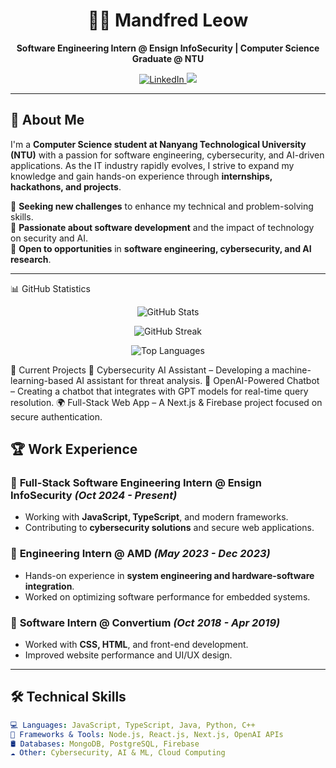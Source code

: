 <h1 align="center">👨‍💻 Mandfred Leow</h1>
<p align="center">
  <b>Software Engineering Intern @ Ensign InfoSecurity | Computer Science Graduate @ NTU</b>
</p>

<p align="center">
  <a href="https://www.linkedin.com/in/mandfredleow/?originalSubdomain=sg">
    <img src="https://img.shields.io/badge/LinkedIn-Profile-blue?logo=linkedin&logoColor=white" alt="LinkedIn">
  </a>
  <img src="https://img.shields.io/badge/Location-Singapore-red">
</p>

---

## 🚀 About Me  
I'm a **Computer Science student at Nanyang Technological University (NTU)** with a passion for software engineering, cybersecurity, and AI-driven applications. As the IT industry rapidly evolves, I strive to expand my knowledge and gain hands-on experience through **internships, hackathons, and projects**.

🔹 **Seeking new challenges** to enhance my technical and problem-solving skills.  
🔹 **Passionate about software development** and the impact of technology on security and AI.  
🔹 **Open to opportunities** in **software engineering, cybersecurity, and AI research**.

---

📊 GitHub Statistics
<p align="center"> <img src="https://github-readme-stats.vercel.app/api?username=MandfredLeow&show_icons=true&theme=radical" alt="GitHub Stats"> </p> <p align="center"> <img src="https://github-readme-streak-stats.herokuapp.com/?user=MandfredLeow&theme=radical" alt="GitHub Streak"> </p> <p align="center"> <img src="https://github-readme-stats.vercel.app/api/top-langs/?username=MandfredLeow&layout=compact&theme=radical" alt="Top Languages"> </p>

📌 Current Projects
🚀 Cybersecurity AI Assistant – Developing a machine-learning-based AI assistant for threat analysis.
💬 OpenAI-Powered Chatbot – Creating a chatbot that integrates with GPT models for real-time query resolution.
🌍 Full-Stack Web App – A Next.js & Firebase project focused on secure authentication.

## 🏆 Work Experience  
### 🔹 **Full-Stack Software Engineering Intern** @ Ensign InfoSecurity _(Oct 2024 - Present)_  
- Working with **JavaScript, TypeScript**, and modern frameworks.  
- Contributing to **cybersecurity solutions** and secure web applications.

### 🔹 **Engineering Intern** @ AMD _(May 2023 - Dec 2023)_  
- Hands-on experience in **system engineering and hardware-software integration**.  
- Worked on optimizing software performance for embedded systems.

### 🔹 **Software Intern** @ Convertium _(Oct 2018 - Apr 2019)_  
- Worked with **CSS, HTML**, and front-end development.  
- Improved website performance and UI/UX design.

---

## 🛠️ Technical Skills  
```yaml
💻 Languages: JavaScript, TypeScript, Java, Python, C++
🔧 Frameworks & Tools: Node.js, React.js, Next.js, OpenAI APIs
🛢️ Databases: MongoDB, PostgreSQL, Firebase
☁️ Other: Cybersecurity, AI & ML, Cloud Computing
